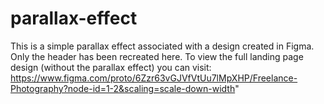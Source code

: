 # parallax-effect

This is a simple parallax effect associated with a design created in Figma. Only the header has been recreated here. To view the full landing page design (without the parallax effect) you can visit: https://www.figma.com/proto/6Zzr63vGJVfVtUu7lMpXHP/Freelance-Photography?node-id=1-2&scaling=scale-down-width"
